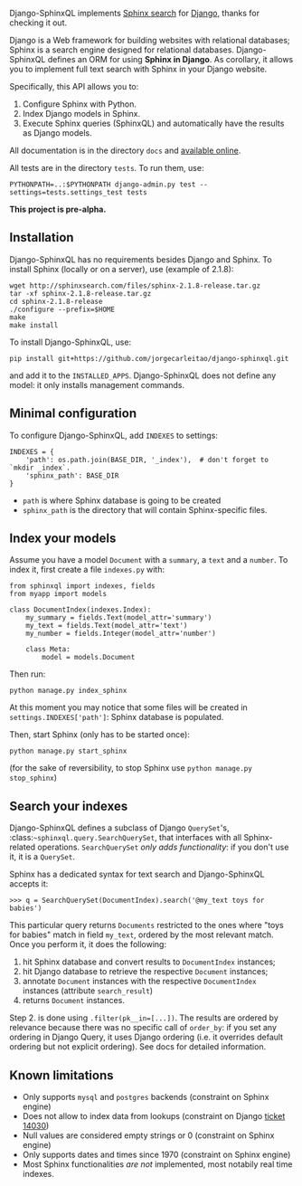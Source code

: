 Django-SphinxQL implements [Sphinx search](sphinxsearch.com) for
[Django](djangoproject.com), thanks for checking it out.

Django is a Web framework for building websites with relational databases;
Sphinx is a search engine designed for relational databases.
Django-SphinxQL defines an ORM for using **Sphinx in Django**.
As corollary, it allows you to implement full text search with Sphinx in your
Django website.

Specifically, this API allows you to:

1. Configure Sphinx with Python.
2. Index Django models in Sphinx.
3. Execute Sphinx queries (SphinxQL) and automatically have the results as Django models.

All documentation is in the directory `docs` and [available online](http://django-sphinxql.readthedocs.org/en/latest/).

All tests are in the directory `tests`. To run them, use:

    PYTHONPATH=..:$PYTHONPATH django-admin.py test --settings=tests.settings_test tests

**This project is pre-alpha.**

Installation
------------

Django-SphinxQL has no requirements besides Django and Sphinx.
To install Sphinx (locally or on a server), use (example of 2.1.8):

    wget http://sphinxsearch.com/files/sphinx-2.1.8-release.tar.gz
    tar -xf sphinx-2.1.8-release.tar.gz
    cd sphinx-2.1.8-release
    ./configure --prefix=$HOME
    make
    make install

To install Django-SphinxQL, use:

    pip install git+https://github.com/jorgecarleitao/django-sphinxql.git

and add it to the ``INSTALLED_APPS``. Django-SphinxQL does not define any model:
it only installs management commands.

Minimal configuration
---------------------

To configure Django-SphinxQL, add ``INDEXES`` to settings:

    INDEXES = {
        'path': os.path.join(BASE_DIR, '_index'),  # don't forget to `mkdir _index`.
        'sphinx_path': BASE_DIR
    }

- ``path`` is where Sphinx database is going to be created
- ``sphinx_path`` is the directory that will contain Sphinx-specific files.

Index your models
-----------------

Assume you have a model ``Document`` with a ``summary``, a ``text`` and a
``number``. To index it, first create a file ``indexes.py`` with:

    from sphinxql import indexes, fields
    from myapp import models

    class DocumentIndex(indexes.Index):
        my_summary = fields.Text(model_attr='summary')
        my_text = fields.Text(model_attr='text')
        my_number = fields.Integer(model_attr='number')

        class Meta:
            model = models.Document

Then run:

    python manage.py index_sphinx

At this moment you may notice that some files will be created in
``settings.INDEXES['path']``: Sphinx database is populated.

Then, start Sphinx (only has to be started once):

    python manage.py start_sphinx

(for the sake of reversibility, to stop Sphinx use ``python manage.py stop_sphinx``)

Search your indexes
-------------------

Django-SphinxQL defines a subclass of Django ``QuerySet``'s,
:class:`~sphinxql.query.SearchQuerySet`, that interfaces with all Sphinx-related
operations. ``SearchQuerySet`` *only adds functionality*: if you don't use it,
it is a ``QuerySet``.

Sphinx has a dedicated syntax for text search and Django-SphinxQL accepts it:

    >>> q = SearchQuerySet(DocumentIndex).search('@my_text toys for babies')

This particular query returns ``Documents`` restricted to the ones where
"toys for babies" match in field ``my_text``, ordered by the most relevant match.
Once you perform it, it does the following:

1. hit Sphinx database and convert results to ``DocumentIndex`` instances;
2. hit Django database to retrieve the respective ``Document`` instances;
3. annotate ``Document`` instances with the respective ``DocumentIndex``
   instances (attribute ``search_result``)
4. returns ``Document`` instances.

Step 2. is done using ``.filter(pk__in=[...])``. The results are ordered by relevance
because there was no specific call of ``order_by``: if you set any ordering
in Django Query, it uses Django ordering (i.e. it overrides default ordering but
not explicit ordering). See docs for detailed information.

Known limitations
-----------------

* Only supports ``mysql`` and ``postgres`` backends (constraint on Sphinx engine)
* Does not allow to index data from lookups (constraint on Django [ticket 14030](https://code.djangoproject.com/ticket/14030))
* Null values are considered empty strings or 0 (constraint on Sphinx engine)
* Only supports dates and times since 1970 (constraint on Sphinx engine)
* Most Sphinx functionalities *are not* implemented, most notabily real time indexes.
